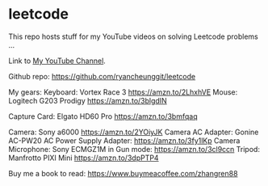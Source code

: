 # leetcode
This repo hosts stuff for my YouTube videos on solving Leetcode problems ...

Link to [My YouTube Channel](https://www.youtube.com/channel/UCdfc_D4HjzJL0bTLhMR-Mng?view_as=subscriber). 

Github repo: https://github.com/ryancheunggit/leetcode

My gears:
Keyboard: Vortex Race 3 https://amzn.to/2LhxhVE
Mouse: Logitech G203 Prodigy https://amzn.to/3blgdIN

Capture Card: Elgato HD60 Pro https://amzn.to/3bmfqaq

Camera: Sony a6000 https://amzn.to/2YOiyJK
Camera AC Adapter: Gonine AC-PW20 AC Power Supply Adapter: https://amzn.to/3fy1lKp
Camera Microphone: Sony ECMGZ1M in Gun mode: https://amzn.to/3cl9ccn
Tripod: Manfrotto PIXI Mini https://amzn.to/3dpPTP4

Buy me a book to read: https://www.buymeacoffee.com/zhangren88